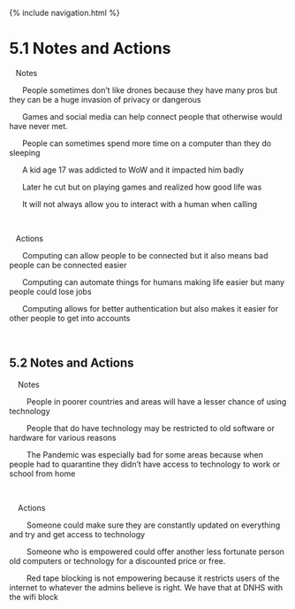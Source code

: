 {% include navigation.html %}


<!DOCTYPE html>
<html lang="en">
<head>
    <meta charset="UTF-8">
    <title>5.1 and 5.2</title>
</head>
<body>
<h1>5.1 Notes and Actions</h1>
<p>&nbsp;&nbsp;&nbsp;Notes</p>
<p>&nbsp;&nbsp;&nbsp;&nbsp;&nbsp;&nbsp;People sometimes don&rsquo;t like drones because they have many pros but they can be a huge invasion of privacy or dangerous&nbsp;</p>
<p>&nbsp;&nbsp;&nbsp;&nbsp;&nbsp;&nbsp;Games and social media can help connect people that otherwise would have never met.</p>
<p>&nbsp;&nbsp;&nbsp;&nbsp;&nbsp;&nbsp;People can sometimes spend more time on a computer than they do sleeping</p>
<p>&nbsp;&nbsp;&nbsp;&nbsp;&nbsp;&nbsp;A kid age 17 was addicted to WoW and it impacted him badly</p>
<p>&nbsp;&nbsp;&nbsp;&nbsp;&nbsp;&nbsp;Later he cut but on playing games and realized how good life was</p>
<p>&nbsp;&nbsp;&nbsp;&nbsp;&nbsp;&nbsp;It will not always allow you to interact with a human when calling</p>
<p>&nbsp;&nbsp;&nbsp;&nbsp;</p>
<p>&nbsp;&nbsp;&nbsp;Actions</p>
<p>&nbsp;&nbsp;&nbsp;&nbsp;&nbsp;&nbsp;Computing can allow people to be connected but it also means bad people can be connected easier</p>
<p>&nbsp;&nbsp;&nbsp;&nbsp;&nbsp;&nbsp;Computing can automate things for humans making life easier but many people could lose jobs</p>
<p>&nbsp;&nbsp;&nbsp;&nbsp;&nbsp;&nbsp;Computing allows for better authentication but also makes it easier for other people to get into accounts</p>
<p>&nbsp;&nbsp;&nbsp;&nbsp;</p>
<h2>5.2 Notes and Actions</h2>
<p>&nbsp;&nbsp;&nbsp; Notes</p>
<p>&nbsp;&nbsp;&nbsp; &nbsp;&nbsp;&nbsp; People in poorer countries and areas will have a lesser chance of using technology</p>
<p>&nbsp;&nbsp;&nbsp; &nbsp;&nbsp;&nbsp; People that do have technology may be restricted to old software or hardware for various reasons</p>
<p>&nbsp;&nbsp;&nbsp; &nbsp;&nbsp;&nbsp; The Pandemic was especially bad for some areas because when people had to quarantine they didn&rsquo;t have access to technology to work or school from home</p>
<p>&nbsp;&nbsp;&nbsp;</p>
<p>&nbsp;&nbsp;&nbsp; Actions</p>
<p>&nbsp;&nbsp;&nbsp; &nbsp;&nbsp;&nbsp; Someone could make sure they are constantly updated on everything and try and get access to technology</p>
<p>&nbsp;&nbsp;&nbsp; &nbsp;&nbsp;&nbsp; Someone who is empowered could offer another less fortunate person old computers or technology for a discounted price or free.</p>
<p>&nbsp;&nbsp;&nbsp; &nbsp;&nbsp;&nbsp; Red tape blocking is not empowering because it restricts users of the internet to whatever the admins believe is right. We have that at DNHS with the wifi block</p>
</body>
</html>
